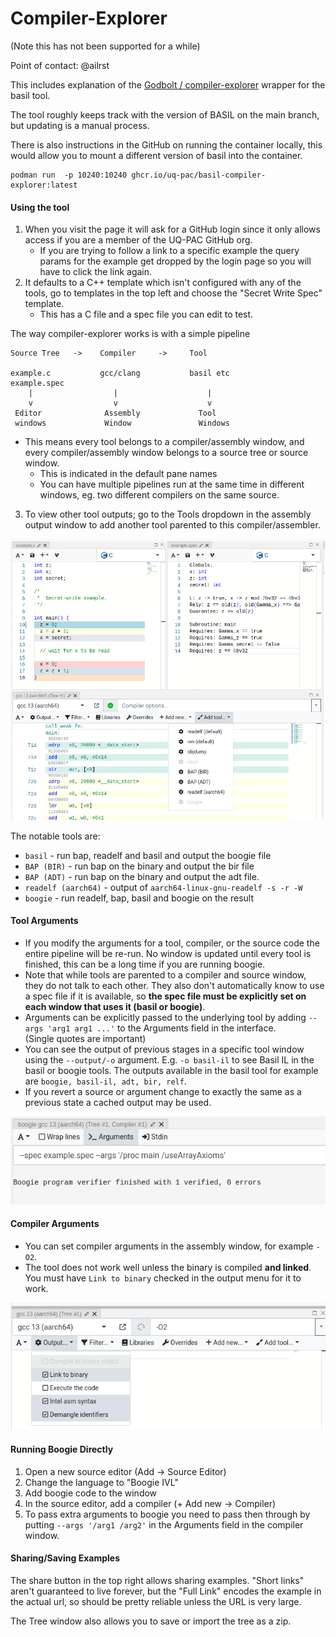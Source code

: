 # Compiler-Explorer

(Note this has not been supported for a while)

Point of contact: @ailrst

This includes explanation of the [Godbolt / compiler-explorer](compiler-explorer.com) wrapper for the basil tool.

The tool roughly keeps track with the version of BASIL on the main branch, but updating is a manual process.

There is also instructions in the GitHub on running the container locally, this would allow you to mount a different 
version of basil into the container. 

```
podman run  -p 10240:10240 ghcr.io/uq-pac/basil-compiler-explorer:latest
```

#### Using the tool

1. When you visit the page it will ask for a GitHub login since it only allows access if you are a member of the UQ-PAC GitHub org. 
    - If you are trying to follow a link to a specific example the query params for the example get dropped by the login page so you will have to click the link again. 
2. It defaults to a C++ template which isn't configured with any of the tools, go to templates in the top left and choose the "Secret Write Spec" template. 
    - This has a C file and a spec file you can edit to test. 

The way compiler-explorer works is with a simple pipeline 

    Source Tree   ->    Compiler     ->     Tool

    example.c           gcc/clang           basil etc
    example.spec          
        |                  |                    |
        v                  v                    v
     Editor              Assembly             Tool 
     windows             Window               Windows


- This means every tool belongs to a compiler/assembly window, 
and every compiler/assembly window belongs to a source tree or source 
window. 
    - This is indicated in the default pane names
    - You can have multiple pipelines run at the same time in different windows, 
      eg. two different compilers on the same source.


3. To view other tool outputs; go to the Tools dropdown in the assembly output window to add another tool 
  parented to this compiler/assembler. 

![](img/godboltexample.png)

The notable tools are:

- `basil` - run bap, readelf and basil and output the boogie file 
- `BAP (BIR)` - run bap on the binary and output the bir file
- `BAP (ADT)` - run bap on the binary and output the adt file. 
- `readelf (aarch64)`  - output of `aarch64-linux-gnu-readelf -s -r -W`
- `boogie` - run readelf, bap, basil and boogie on the result

#### Tool Arguments

- If you modify the arguments for a tool, compiler, or the source code the entire pipeline will be re-run. No window is updated until every tool is finished, 
  this can be a long time if you are running boogie. 
- Note that while tools are parented to a compiler and source window, they do not talk to each other. 
  They also don't automatically know to use a spec file if it is available, so **the spec file must be 
  explicitly set on each window that uses it (basil or boogie)**. 
- Arguments can be explicitly passed to the underlying tool by adding `--args 'arg1 arg1 ...'` to the Arguments field in the interface.  
    (Single quotes are important)
- You can see the output of previous stages in a specific tool window using the `--output/-o` argument. E.g. `-o basil-il` to see Basil IL
    in the basil or boogie tools. The outputs available in the basil tool for example are `boogie, basil-il, adt, bir, relf`. 
- If you revert a source or argument change to exactly the same as a previous state a cached output may be used. 

![](img/args.png)

#### Compiler Arguments

- You can set compiler arguments in the assembly window, for example `-O2`.  
- The tool does not work well unless the binary is compiled **and linked**. 
  You must have `Link to binary` checked in the output menu for it to work. 

![](img/compileropts.png)


#### Running Boogie Directly

1. Open a new source editor (Add → Source Editor)
2. Change the language to "Boogie IVL"
3. Add boogie code to the window
4. In the source editor, add a compiler (+ Add new → Compiler) 
5. To pass extra arguments to boogie you need to pass then through by putting `--args '/arg1 /arg2'` in the Arguments
   field in the compiler window. 

#### Sharing/Saving Examples

The share button in the top right allows sharing examples. "Short links" aren't guaranteed to live forever, but the "Full Link" 
encodes the example in the actual url, so should be pretty reliable unless the URL is very large. 

The Tree window also allows you to save or import the tree as a zip.

